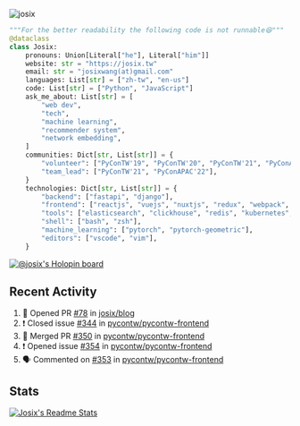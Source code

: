 ![josix](https://komarev.com/ghpvc/?username=josix)
```python
"""For the better readability the following code is not runnable😆"""
@dataclass
class Josix:
    pronouns: Union[Literal["he"], Literal["him"]]
    website: str = "https://josix.tw"
    email: str = "josixwang(at)gmail.com"
    languages: List[str] = ["zh-tw", "en-us"]
    code: List[str] = ["Python", "JavaScript"]
    ask_me_about: List[str] = [
        "web dev",
        "tech",
        "machine learning",
        "recommender system",
        "network embedding",
    ]
    communities: Dict[str, List[str]] = {
        "volunteer": ["PyConTW'19", "PyConTW'20", "PyConTW'21", "PyConAPAC'22"],
        "team_lead": ["PyConTW'21", "PyConAPAC'22"],
    }
    technologies: Dict[str, List[str]] = {
        "backend": ["fastapi", "django"],
        "frontend": ["reactjs", "vuejs", "nuxtjs", "redux", "webpack", "tailwindcss"],
        "tools": ["elasticsearch", "clickhouse", "redis", "kubernetes", "docker"],
        "shell": ["bash", "zsh"],
        "machine_learning": ["pytorch", "pytorch-geometric"],
        "editors": ["vscode", "vim"],
    }
```
[![@josix's Holopin board](https://holopin.io/api/user/board?user=josix)](https://holopin.io/@josix)

## Recent Activity
<!--START_SECTION:activity-->
1. 💪 Opened PR [#78](https://github.com/josix/blog/pull/78) in [josix/blog](https://github.com/josix/blog)
2. ❗️ Closed issue [#344](https://github.com/pycontw/pycontw-frontend/issues/344) in [pycontw/pycontw-frontend](https://github.com/pycontw/pycontw-frontend)
3. 🎉 Merged PR [#350](https://github.com/pycontw/pycontw-frontend/pull/350) in [pycontw/pycontw-frontend](https://github.com/pycontw/pycontw-frontend)
4. ❗️ Opened issue [#354](https://github.com/pycontw/pycontw-frontend/issues/354) in [pycontw/pycontw-frontend](https://github.com/pycontw/pycontw-frontend)
5. 🗣 Commented on [#353](https://github.com/pycontw/pycontw-frontend/issues/353) in [pycontw/pycontw-frontend](https://github.com/pycontw/pycontw-frontend)
<!--END_SECTION:activity-->



## Stats
[![Josix's Readme Stats](https://github-readme-stats.vercel.app/api?username=josix&show_icons=true&theme=default&count_private=true&card_width=400)](https://github.com/anuraghazra/github-readme-stats)
